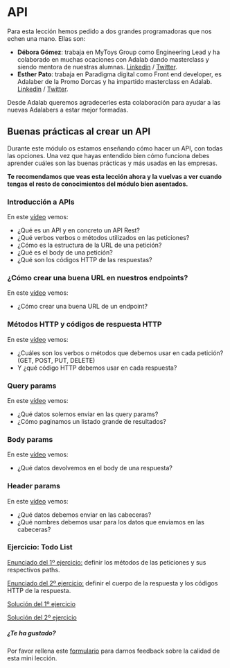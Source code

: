 # API

Para esta lección hemos pedido a dos grandes programadoras que nos echen una mano. Ellas son:

- **Débora Gómez**: trabaja en MyToys Group como Engineering Lead y ha colaborado en muchas ocaciones con Adalab dando masterclass y siendo mentora de nuestras alumnas. [Linkedin](https://www.linkedin.com/in/deboragomezbertoli/) / [Twitter](https://twitter.com/dgomezdebora).
- **Esther Pato**: trabaja en Paradigma digital como Front end developer, es Adalaber de la Promo Dorcas y ha impartido masterclass en Adalab. [Linkedin](https://www.linkedin.com/in/estherpato/) / [Twitter](https://twitter.com/esther_epg).

Desde Adalab queremos agradecerles esta colaboración para ayudar a las nuevas Adalabers a estar mejor formadas.

## Buenas prácticas al crear un API

Durante este módulo os estamos enseñando cómo hacer un API, con todas las opciones. Una vez que hayas entendido bien cómo funciona debes aprender cuáles son las buenas prácticas y más usadas en las empresas.

**Te recomendamos que veas esta lección ahora y la vuelvas a ver cuando tengas el resto de conocimientos del módulo bien asentados.**

### Introducción a APIs

En este [vídeo](https://www.youtube.com/watch?v=_NEq30euPxM) vemos:

- ¿Qué es un API y en concreto un API Rest?
- ¿Qué verbos verbos o métodos utilizados en las peticiones?
- ¿Cómo es la estructura de la URL de una petición?
- ¿Qué es el body de una petición?
- ¿Qué son los códigos HTTP de las respuestas?

### ¿Cómo crear una buena URL en nuestros endpoints?

En este [vídeo](https://www.youtube.com/watch?v=BsjeUWVJXPo) vemos:

- ¿Cómo crear una buena URL de un endpoint?

### Métodos HTTP y códigos de respuesta HTTP

En este [vídeo](https://www.youtube.com/watch?v=lj1UkK2fm0A) vemos:

- ¿Cuáles son los verbos o métodos que debemos usar en cada petición? (GET, POST, PUT, DELETE)
- Y ¿qué código HTTP debemos usar en cada respuesta?

### Query params

En este [vídeo](https://www.youtube.com/watch?v=Q30TlLdKmWA) vemos:

- ¿Qué datos solemos enviar en las query params?
- ¿Cómo paginamos un listado grande de resultados?

### Body params

En este [vídeo](https://www.youtube.com/watch?v=eSBOW7gNFeg) vemos:

- ¿Qué datos devolvemos en el body de una respuesta?

### Header params

En este [vídeo](https://www.youtube.com/watch?v=uvtvM2lGIkk) vemos:

- ¿Qué datos debemos enviar en las cabeceras?
- ¿Qué nombres debemos usar para los datos que enviamos en las cabeceras?

### Ejercicio: Todo List

[Enunciado del 1º ejercicio:](https://www.youtube.com/watch?v=8x5UzggQT0I) definir los métodos de las peticiones y sus respectivos paths.

[Enunciado del 2º ejercicio:](https://www.youtube.com/watch?v=KDgnJet6aCg) definir el cuerpo de la respuesta y los códigos HTTP de la respuesta.

[Solución del 1º ejercicio](https://www.youtube.com/watch?v=wJI4hd8uWEc)

[Solución del 2º ejercicio](https://www.youtube.com/watch?v=eu2j-LC5j5w)

##### ¿Te ha gustado?

Por favor rellena este [formulario](https://adalab.typeform.com/to/Rc0bft9x) para darnos feedback sobre la calidad de esta mini lección.